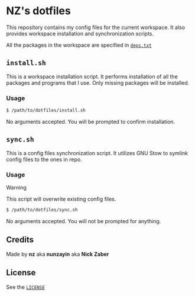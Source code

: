 # NZ's dotfiles

This repository contains my config files for the current workspace.
It also provides workspace installation and synchronization scripts.

All the packages in the workspace are specified in [`deps.txt`](./deps.txt)

## `install.sh`

This is a workspace installation script.
It performs installation of all the packages and programs that I use.
Only missing packages will be installed.

### Usage

```bash
$ /path/to/dotfiles/install.sh
```

No arguments accepted. You will be prompted to confirm installation.

## `sync.sh`

This is a config files synchronization script.
It utilizes GNU Stow to symlink config files to the ones in repo.

### Usage

> [!WARNING]
> This script will overwrite existing config files.

```bash
$ /path/to/dotfiles/sync.sh
```

No arguments accepted. You will not be prompted for anything.

## Credits

Made by **nz** aka **nunzayin** aka **Nick Zaber**

## License

See the [`LICENSE`](./LICENSE)
